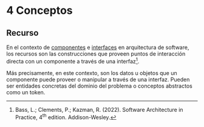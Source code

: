 # 4 Conceptos

## Recurso

En el contexto de [componentes](./4_Componente.md) e
[interfaces](./4_Interfaz.md) en arquitectura de software, los recursos son las
construcciones que proveen puntos de interacción directa con un componente a
través de una interfaz[^1].

[^1]: Bass, L.; Clements, P.; Kazman, R. (2022). Software Architecture in
    Practice, 4<sup>th</sup> edition. Addison-Wesley.

Más precisamente, en este contexto, son los datos u objetos que un componente
puede proveer o manipular a través de una interfaz. Pueden ser entidades
concretas del dominio del problema o conceptos abstractos como un token.
